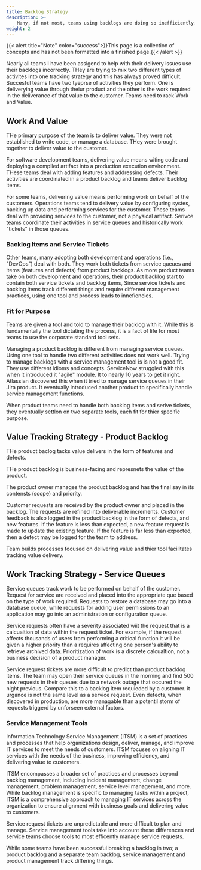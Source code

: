 ```yaml
---
title: Backlog Strategy
description: >-
    Many, if not most, teams using backlogs are doing so inefficiently.
weight: 2
---
```

{{< alert title="Note" color="success">}}This page is a collection of concepts and has not been formatted into a finished page.{{< /alert >}}

Nearly all teams I have been assigend to help with their delivery issues use their backlogs incorrectly. THey are trying to mix two different types of activites into one tracking strategy and this has always proved difficult. Succesful teams have two tyeprse of activities they perform. One is deliverying value through theiur product and the other is the work required in the deliverance of that value to the customer. Teams need to rack Work and Value.

## Work And Value

THe primary purpose of the team is to deliver value. They were not established to write code, or manage a database. THey were brought together to deliver value to the customer.

For software development teams, delivering value means witing code and deploying a compiled artifact into a production execution environment. THese teams deal with adding features and addressing defects. Their activities are coordinated in a product backlog and teams deliver backlog items.

For some teams, delivering value means performing work on behalf of the customers. Operations teams tend to delivery value by configuring systes, backing up data and performing services for the customer. These teams deal with providing services to the customer, not a physical artifact. Serivce teams coordinate their activities in service queues and historically work "tickets" in those queues.

### Backlog Items and Service Tickets

Other teams, many adopting both development and operations (i.e., "DevOps") deal with both. They work both tickets from service queues and items (features and defects) from product backlogs. As more product teams take on both development and operations, their product backlog start to contain both service tickets and backlog items, Since service tickets and backlog items track different things and require different management practices, using one tool and process leads to innefiencies.

### Fit for Purpose
Teams are given a tool and told to manage their backlog with it. While this is fundamentally the tool dictating the process, it is a fact of life for most teams to use the corporate standard tool sets.

Managing a product backlog is different from managing service queues. Using one tool to handle two different activities does not work well. Trying to manage backlogs with a service management tool is is not a good fit. They use different idioms and concepts. ServiceNow struggled with this when it introduced it "agile" module. It to nearly 10 years to get it right. Atlassian discovered this when it tried to manage service queues in their Jira product. It eventually introduced another product to specifically handle service management functions.

When product teams need to handle both backlog items and serive tickets, they eventually settlon on two separate tools, each fit for thier specific purpose.

## Value Tracking Strategy - Product Backlog

THe product baclog tacks value delivers in the form of features and defects.

THe product backlog is business-facing and represnets the value of the product.

The product owner manages the product backlog and has the final say in its contensts (scope) and priority.

Customer requests are received by the product owner and placed in the backlog. The requests are refined into deliverable increments. Customer feedback is also logged in the product backlog in the form of defects, and new features. If the feature is less than expected, a new feature request is made to update the existing feature. If the feature is far less than expected, then a defect may be logged for the team to address.

Team builds processes focused on delivering value and thier tool facilitates tracking value delivery.

## Work Tracking Strategy - Service Queues

Service queues track work to be performed on behalf of the customer. Request for service are received and placed into the appropriate que based on the type of work required. Requests to restore a database may go into a database queue, while requests for adding user permissions to an application may go into an administration or configuration queue.

Service requests often have a severity associated wiit the request that is a calcualtion of data within the request ticket. For example, if the request affects thousands of users from performing a critical function it will be given a higher priority than a requires affecting one person's ability to retrieve archived data. Prioritization of work is a discrete calcualtion, not a business decision of a product manager.

Service request tickets are more difficult to predict than product backlog items. The team may open their service queues in the morning and find 500 new requests in their queues due to a network outage that occured the night previous. Compare this to a backlog item requieded by a customer. it urgance is not the same level as a service request. Even defects, when discovered in production, are more managable than a potentil storm of requests triggerd by unforseen external factors.

### Service Management Tools

Information Technology Service Management (ITSM) is a set of practices and processes that help organizations design, deliver, manage, and improve IT services to meet the needs of customers. ITSM focuses on aligning IT services with the needs of the business, improving efficiency, and delivering value to customers. 

ITSM encompasses a broader set of practices and processes beyond backlog management, including incident management, change management, problem management, service level management, and more. While backlog management is specific to managing tasks within a project, ITSM is a comprehensive approach to managing IT services across the organization to ensure alignment with business goals and delivering value to customers.


Service request tickets are unpredictable and more difficult to plan and manage. Service management tools take into account these differences and service teams choose tools to most efficently manage service requests.

While some teams have been successful breaking a backlog in two; a product backlog and a separate team backlog, service management and product management track differing things.


